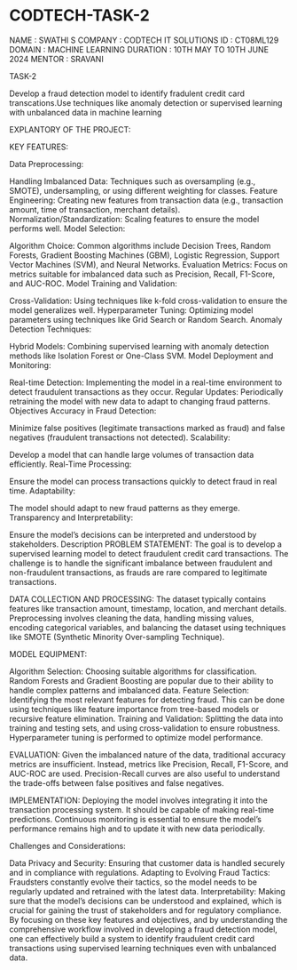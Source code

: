 # CODTECH-TASK-2

NAME     : SWATHI S
COMPANY  : CODTECH IT SOLUTIONS
ID       : CT08ML129
DOMAIN   : MACHINE LEARNING
DURATION : 10TH MAY TO 10TH JUNE 2024
MENTOR   : SRAVANI

TASK-2

 Develop a fraud detection model to identify fradulent credit card transcations.Use techniques like anomaly detection or supervised learning with unbalanced data
 in  machine learning

 EXPLANTORY OF THE PROJECT:

KEY FEATURES:

Data Preprocessing:

Handling Imbalanced Data: Techniques such as oversampling (e.g., SMOTE), undersampling, or using different weighting for classes.
Feature Engineering: Creating new features from transaction data (e.g., transaction amount, time of transaction, merchant details).
Normalization/Standardization: Scaling features to ensure the model performs well.
Model Selection:

Algorithm Choice: Common algorithms include Decision Trees, Random Forests, Gradient Boosting Machines (GBM), Logistic Regression, Support Vector Machines (SVM), and Neural Networks.
Evaluation Metrics: Focus on metrics suitable for imbalanced data such as Precision, Recall, F1-Score, and AUC-ROC.
Model Training and Validation:

Cross-Validation: Using techniques like k-fold cross-validation to ensure the model generalizes well.
Hyperparameter Tuning: Optimizing model parameters using techniques like Grid Search or Random Search.
Anomaly Detection Techniques:

Hybrid Models: Combining supervised learning with anomaly detection methods like Isolation Forest or One-Class SVM.
Model Deployment and Monitoring:

Real-time Detection: Implementing the model in a real-time environment to detect fraudulent transactions as they occur.
Regular Updates: Periodically retraining the model with new data to adapt to changing fraud patterns.
Objectives
Accuracy in Fraud Detection:

Minimize false positives (legitimate transactions marked as fraud) and false negatives (fraudulent transactions not detected).
Scalability:

Develop a model that can handle large volumes of transaction data efficiently.
Real-Time Processing:

Ensure the model can process transactions quickly to detect fraud in real time.
Adaptability:

The model should adapt to new fraud patterns as they emerge.
Transparency and Interpretability:

Ensure the model’s decisions can be interpreted and understood by stakeholders.
Description
PROBLEM STATEMENT:
The goal is to develop a supervised learning model to detect fraudulent credit card transactions. The challenge is to handle the significant imbalance between fraudulent and non-fraudulent transactions, as frauds are rare compared to legitimate transactions.

DATA COLLECTION AND PROCESSING:
The dataset typically contains features like transaction amount, timestamp, location, and merchant details. Preprocessing involves cleaning the data, handling missing values, encoding categorical variables, and balancing the dataset using techniques like SMOTE (Synthetic Minority Over-sampling Technique).

MODEL EQUIPMENT:

Algorithm Selection: Choosing suitable algorithms for classification. Random Forests and Gradient Boosting are popular due to their ability to handle complex patterns and imbalanced data.
Feature Selection: Identifying the most relevant features for detecting fraud. This can be done using techniques like feature importance from tree-based models or recursive feature elimination.
Training and Validation: Splitting the data into training and testing sets, and using cross-validation to ensure robustness. Hyperparameter tuning is performed to optimize model performance.

EVALUATION:
Given the imbalanced nature of the data, traditional accuracy metrics are insufficient. Instead, metrics like Precision, Recall, F1-Score, and AUC-ROC are used. Precision-Recall curves are also useful to understand the trade-offs between false positives and false negatives.

IMPLEMENTATION:
Deploying the model involves integrating it into the transaction processing system. It should be capable of making real-time predictions. Continuous monitoring is essential to ensure the model’s performance remains high and to update it with new data periodically.

Challenges and Considerations:

Data Privacy and Security: Ensuring that customer data is handled securely and in compliance with regulations.
Adapting to Evolving Fraud Tactics: Fraudsters constantly evolve their tactics, so the model needs to be regularly updated and retrained with the latest data.
Interpretability: Making sure that the model’s decisions can be understood and explained, which is crucial for gaining the trust of stakeholders and for regulatory compliance.
By focusing on these key features and objectives, and by understanding the comprehensive workflow involved in developing a fraud detection model, one can effectively build a system to identify fraudulent credit card transactions using supervised learning techniques even with unbalanced data.










